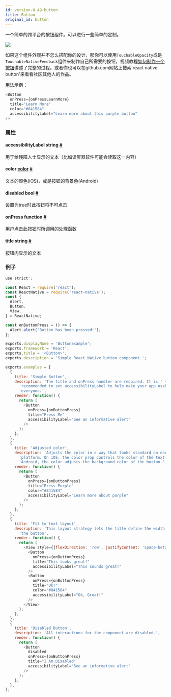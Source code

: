```yaml
---
id: version-0.49-button
title: Button
original_id: button
---
```


一个简单的跨平台的按钮组件。可以进行一些简单的定制。

![](/img/components/buttonExample.png)

如果这个组件外观并不怎么搭配你的设计，那你可以使用`TouchableOpacity`或是`TouchableNativeFeedback`组件来制作自己所需要的按钮，视频教程[如何制作一个按钮](http://v.youku.com/v_show/id_XMTQ5OTE3MjkzNg==.html?f=26822355&from=y1.7-1.3)讲述了完整的过程。或者你也可以在github.com网站上搜索'react native button'来看看社区其他人的作品。


用法示例：

```js
<Button
  onPress={onPressLearnMore}
  title="Learn More"
  color="#841584"
  accessibilityLabel="Learn more about this purple button"
/>
```

### 属性
<div class="props">
    <div class="prop"><h4 class="propTitle"><a class="anchor" name="accessibilitylabel"></a>accessibilityLabel <span
            class="propType">string</span> <a class="hash-link" href="#accessibilitylabel">#</a></h4>
        <div><p>用于给残障人士显示的文本（比如读屏器软件可能会读取这一内容）</p></div>
    </div>
    <div class="prop"><h4 class="propTitle"><a class="anchor" name="color"></a>color <span class="propType"><a
            href="colors.html">color</a></span> <a class="hash-link" href="#color">#</a></h4>
        <div><p>文本的颜色(iOS)，或是按钮的背景色(Android)</p></div>
    </div>
    <div class="prop"><h4 class="propTitle"><a class="anchor" name="disabled"></a>disabled <span
            class="propType">bool</span> <a class="hash-link" href="#disabled">#</a></h4>
        <div><p>设置为true时此按钮将不可点击</p></div>
    </div>
    <div class="prop"><h4 class="propTitle"><a class="anchor" name="onpress"></a>onPress <span
            class="propType">function</span> <a class="hash-link" href="#onpress">#</a></h4>
        <div><p>用户点击此按钮时所调用的处理函数</p></div>
    </div>
    <div class="prop"><h4 class="propTitle"><a class="anchor" name="title"></a>title <span
            class="propType">string</span> <a class="hash-link" href="#title">#</a></h4>
        <div><p>按钮内显示的文本</p></div>
    </div>
</div>

### 例子

```javascript
use strict';

const React = require('react');
const ReactNative = require('react-native');
const {
  Alert,
  Button,
  View,
} = ReactNative;

const onButtonPress = () => {
  Alert.alert('Button has been pressed!');
};

exports.displayName = 'ButtonExample';
exports.framework = 'React';
exports.title = '<Button>';
exports.description = 'Simple React Native button component.';

exports.examples = [
  {
    title: 'Simple Button',
    description: 'The title and onPress handler are required. It is ' +
      'recommended to set accessibilityLabel to help make your app usable by ' +
      'everyone.',
    render: function() {
      return (
        <Button
          onPress={onButtonPress}
          title="Press Me"
          accessibilityLabel="See an informative alert"
        />
      );
    },
  },
  {
    title: 'Adjusted color',
    description: 'Adjusts the color in a way that looks standard on each ' +
      'platform. On iOS, the color prop controls the color of the text. On ' +
      'Android, the color adjusts the background color of the button.',
    render: function() {
      return (
        <Button
          onPress={onButtonPress}
          title="Press Purple"
          color="#841584"
          accessibilityLabel="Learn more about purple"
        />
      );
    },
  },
  {
    title: 'Fit to text layout',
    description: 'This layout strategy lets the title define the width of ' +
      'the button',
    render: function() {
      return (
        <View style={{flexDirection: 'row', justifyContent: 'space-between'}}>
          <Button
            onPress={onButtonPress}
            title="This looks great!"
            accessibilityLabel="This sounds great!"
          />
          <Button
            onPress={onButtonPress}
            title="Ok!"
            color="#841584"
            accessibilityLabel="Ok, Great!"
          />
        </View>
      );
    },
  },
  {
    title: 'Disabled Button',
    description: 'All interactions for the component are disabled.',
    render: function() {
      return (
        <Button
          disabled
          onPress={onButtonPress}
          title="I Am Disabled"
          accessibilityLabel="See an informative alert"
        />
      );
    },
  },
];
```
